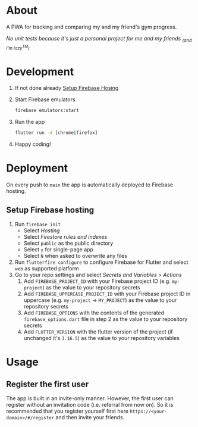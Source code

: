 # About

A PWA for tracking and comparing my and my friend's gym progress.

_No unit tests because it's just a personal project for me and my friends <sub>(and I'm lazy<sup>TM</sup>)</sub>._

# Development

1. If not done already [Setup Firebase Hosing](#setup-firebase-hosting)

2. Start Firebase emulators

   ```bash
   firebase emulators:start
   ```

3. Run the app

   ```bash
   flutter run -d [chrome|firefox]
   ```

4. Happy coding!

# Deployment

On every push to `main` the app is automatically deployed to Firebase hosting.

## Setup Firebase hosting

1. Run `firebase init`
   - Select _Hosting_
   - Select _Firestore rules and indexes_
   - Select `public` as the public directory
   - Select `y` for single-page app
   - Select `N` when asked to overwrite any files
2. Run `flutterfire configure` to configure Firebase for Flutter and select `web` as supported platform
3. Go to your repo settings and select _Secrets and Variables_ > _Actions_
   1. Add `FIREBASE_PROJECT_ID` with your Firebase project ID (e.g. `my-project`) as the value to your repository secrets
   2. Add `FIREBASE_UPPERCASE_PROJECT_ID` with your Firebase project ID in uppercase (e.g. `my-project` → `MY_PROJECT`) as the value to your repository secrets
   3. Add `FIREBASE_OPTIONS` with the contents of the generated `firebase_options.dart` file in step 2 as the value to your repository secrets
   4. Add `FLUTTER_VERSION` with the flutter version of the project (if unchanged it's `3.16.5`) as the value to your repository variables

# Usage

## Register the first user

The app is built in an invite-only manner. However, the first user can register without an invitation code (i.e. referral from now on). So it is recommended that you register yourself first here `https://<your-domain>/#/register` and then invite your friends.
